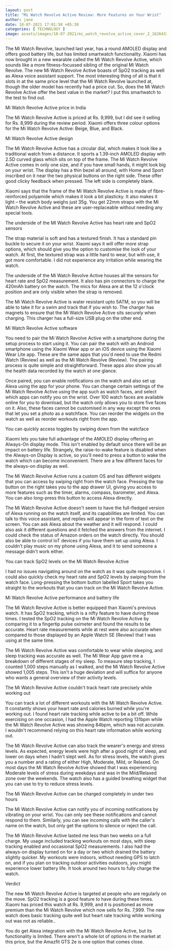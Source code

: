 ```yaml
---
layout: post
title: "Mi Watch Revolve Active Review: More Features on Your Wrist"
author: jane 
date: 18-07-2021 17:01:58 +05:30 
categories: [ TECHNOLOGY ] 
image: assets/images/18-07-2021/mi_watch_revolve_active_cover_2_1626433593933.jpg
---
```

The Mi Watch Revolve, launched last year, has a round AMOLED display and offers good battery life, but has limited smartwatch functionality. Xiaomi has now brought in a new wearable called the Mi Watch Revolve Active, which sounds like a more fitness-focussed sibling of the original Mi Watch Revolve. The new Mi Watch Revolve Active boasts of SpO2 tracking as well as Alexa voice assistant support. The most interesting thing of all is that it slots in at the same price level that the Mi Watch Revolve launched at, though the older model has recently had a price cut. So, does the Mi Watch Revolve Active offer the best value in the market? I put this smartwatch to the test to find out.

Mi Watch Revolve Active price in India

The Mi Watch Revolve Active is priced at Rs. 9,999, but I did see it selling for Rs. 8,999 during the review period. Xiaomi offers three colour options for the Mi Watch Revolve Active: Beige, Blue, and Black.

Mi Watch Revolve Active design

The Mi Watch Revolve Active has a circular dial, which makes it look like a traditional watch from a distance. It sports a 1.39-inch AMOLED display with 2.5D curved glass which sits on top of the frame. The Mi Watch Revolve Active comes in only one size, and if you have small hands, it might look big on your wrist. The display has a thin bezel all around, with Home and Sport inscribed on it near the two physical buttons on the right side. These offer good clicky feedback when pressed. The left side is completely blank.

Xiaomi says that the frame of the Mi Watch Revolve Active is made of fibre-reinforced polyamide which makes it look a bit plasticky. It also makes it light – the watch body weighs just 35g. You get 22mm straps with the Mi Watch Revolve Active and these are user-replaceable without needing any special tools.

The underside of the MI Watch Revolve Active has heart rate and SpO2 sensors

The strap material is soft and has a textured finish. It has a standard pin buckle to secure it on your wrist. Xiaomi says it will offer more strap options, which should give you the option to customise the look of your watch. At first, the textured strap was a little hard to wear, but with use, it got more comfortable. I did not experience any irritation while wearing the watch.

The underside of the Mi Watch Revolve Active houses all the sensors for heart rate and SpO2 measurement. It also has pin connectors to charge the 420mAh battery on the watch. The mics for Alexa are at the 12 o'clock position and are only visible when the strap is removed.

The Mi Watch Revolve Active is water resistant upto 5ATM, so you will be able to take it for a swim and track that if you wish to. The charger has magnets to ensure that the Mi Watch Revolve Active sits securely when charging. This charger has a full-size USB plug on the other end.

Mi Watch Revolve Active software

You need to pair the Mi Watch Revolve Active with a smartphone during the setup process to start using it. You can pair the watch with an Android smartphone using the Xiaomi Wear app or an iOS device using the Xiaomi Wear Lite app. These are the same apps that you'd need to use the Redmi Watch (Review) as well as the Mi Watch Revolve (Review). The pairing process is quite simple and straightforward. These apps also show you all the health data recorded by the watch at one glance.

Once paired, you can enable notifications on the watch and also set up Alexa using the app for your phone. You can change certain settings of the Mi Watch Revolve Active using the app such as watch faces, and select which apps can notify you on the wrist. Over 100 watch faces are available online for you to download, but the watch only allows you to store five faces on it. Also, these faces cannot be customised in any way except the ones that let you set a photo as a watchface. You can reorder the widgets on the watch as well as reorder workouts right from the app.

You can quickly access toggles by swiping down from the watcface

Xiaomi lets you take full advantage of the AMOLED display offering an Always-On display mode. This isn't enabled by default since there will be an impact on battery life. Strangely, the raise-to-wake feature is disabled when the Always-on Display is active, so you'll need to press a button to wake the watch which can become inconvenient. There are a few different faces for the always-on display as well.

The Mi Watch Revolve Active runs a custom OS and has different widgets that you can access by swiping right from the watch face. Pressing the top button on the right takes you to the app drawer UI, giving you access to more features such as the timer, alarms, compass, barometer, and Alexa. You can also long-press this button to access Alexa directly.

The Mi Watch Revolve Active doesn't seem to have the full-fledged version of Alexa running on the watch itself, and its capabilities are limited. You can talk to this voice assistant, and replies will appear in the form of text on the screen. You can ask Alexa about the weather and it will respond. I could also ask it different questions and it fetched the answers from the internet. I could check the status of Amazon orders on the watch directly. You should also be able to control IoT devices if you have them set up using Alexa. I couldn't play music on my phone using Alexa, and it to send someone a message didn't work either.

You can track SpO2 levels on the Mi Watch Revolve Active

I had no issues navigating around on the watch as it was quite responsive. I could also quickly check my heart rate and SpO2 levels by swiping from the watch face. Long-pressing the bottom button labelled Sport takes you straight to the workouts that you can track on the Mi Watch Revolve Active.

Mi Watch Revolve Active performance and battery life

The Mi Watch Revolve Active is better equipped than Xiaomi's previous watch. It has SpO2 tracking, which is a nifty feature to have during these times. I tested the SpO2 tracking on the Mi Watch Revolve Active by comparing it to a fingertip pulse oximeter and found the results to be accurate. Heart rate measurements while at rest were also accurate when compared to those displayed by an Apple Watch SE (Review) that I was using at the same time.

The Mi Watch Revolve Active was comfortable to wear while sleeping, and sleep tracking was accurate as well. The Mi Wear App gave me a breakdown of different stages of my sleep. To measure step tracking, I counted 1,000 steps manually as I walked, and the Mi Watch Revolve Active showed 1,005 steps. This isn't a huge deviation and will suffice for anyone who wants a general overview of their activity levels.

The Mi Watch Revolve Active couldn't track heart rate precisely while working out

You can track a lot of different workouts with the Mi Watch Revolve Active. It constantly shows your heart rate and calories burned while you're working out. I found heart rate tracking while active to be a bit off. While exercising on one occasion, I had the Apple Watch reporting 131bpm while the Mi Watch Revolve Active was showing 84bpm, which was not accurate. I wouldn't recommend relying on this heart rate information while working out.

The Mi Watch Revolve Active can also track the wearer's energy and stress levels. As expected, energy levels were high after a good night of sleep, and lower on days when I hadn't slept well. As for stress levels, the watch gives you a number and a rating of either High, Moderate, Mild, or Relaxed. On most days the Mi Watch Revolve Active showed that I was experiencing Moderate levels of stress during weekdays and was in the Mild/Relaxed zone over the weekends. The watch also has a guided breathing widget that you can use to try to reduce stress levels.

The Mi Watch Revolve Active can be charged completely in under two hours

The Mi Watch Revolve Active can notify you of incoming notifications by vibrating on your wrist. You can only see these notifications and cannot respond to them. Similarly, you can see incoming calls with the caller's name on the watch, but only get the options to silence or reject the call.

The Mi Watch Revolve Active lasted me less than two weeks on a full charge. My usage included tracking workouts on most days, with sleep tracking enabled and occasional SpO2 measurements. I also had the always-on display turned on for a day or two which drained the battery slightly quicker. My workouts were indoors, without needing GPS to latch on, and if you plan on tracking outdoor activities outdoors, you might experience lower battery life. It took around two hours to fully charge the watch.

Verdict

The new Mi Watch Revolve Active is targeted at people who are regularly on the move. SpO2 tracking is a good feature to have during these times. Xiaomi has priced this watch at Rs. 9,999, and it is positioned as more premium than the Mi Watch Revolve which now sells for Rs. 7,999. The new watch does basic tracking quite well but heart rate tracking while working out was not as reliable..

You do get Alexa integration with the Mi Watch Revolve Active, but its functionality is limited. There aren't a whole lot of options in the market at this price, but the Amazfit GTS 2e is one option that comes close.